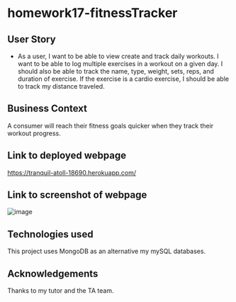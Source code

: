 # homework17-fitnessTracker

## User Story

* As a user, I want to be able to view create and track daily workouts. I want to be able to log multiple exercises in a workout on a given day. I should also be able to track the name, type, weight, sets, reps, and duration of exercise. If the exercise is a cardio exercise, I should be able to track my distance traveled.

## Business Context

A consumer will reach their fitness goals quicker when they track their workout progress.

## Link to deployed webpage
https://tranquil-atoll-18690.herokuapp.com/

## Link to screenshot of webpage
![image](https://user-images.githubusercontent.com/12642091/80163076-ff248100-85a2-11ea-8bfb-5caa0f6574d7.png)

## Technologies used
This project uses MongoDB as an alternative my mySQL databases. 

## Acknowledgements
Thanks to my tutor and the TA team. 

